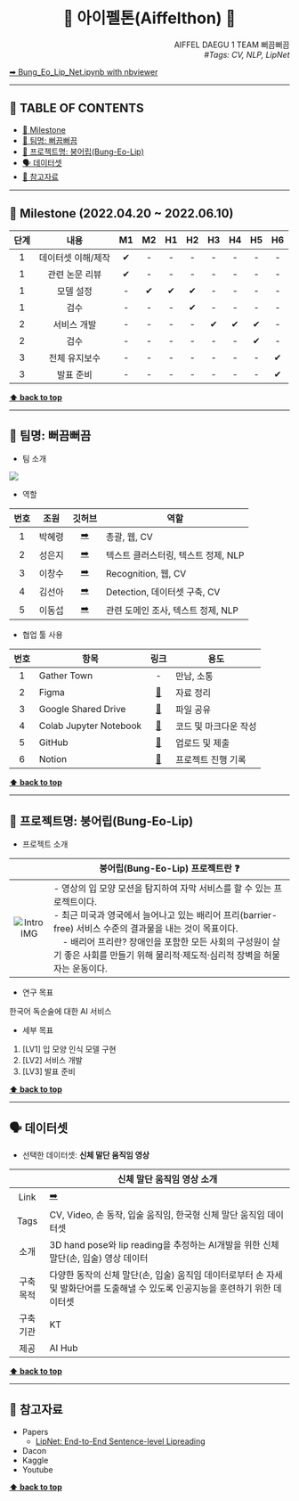 <h1 align="center">🎉 아이펠톤(Aiffelthon) 🎉</h1>

<div align="right">
  AIFFEL DAEGU 1 TEAM 뻐끔뻐끔
  <br>
  <i>#Tags: CV, NLP, LipNet</i>
</div>

[➡ Bung_Eo_Lip_Net.ipynb with nbviewer][Aiffelthon nbviewer]

[Aiffelthon nbviewer]: https://nbviewer.org/github/AIFFELTHON/Bung_Eo_Lip_Net/blob/main/Bung_Eo_Lip_Net.ipynb

---

## 📌 TABLE OF CONTENTS

- [📆 Milestone](#-milestone-20220425--20220610)
- [💋 팀명: 뻐끔뻐끔](#-팀명-뻐끔뻐끔)
- [🐡 프로젝트명: 붕어립(Bung-Eo-Lip)](#-프로젝트명-붕어립bung-eo-lip)
- [🗣 데이터셋](#-데이터셋)
- [🔗 참고자료](#-참고자료)

---

## 📆 Milestone (2022.04.20 ~ 2022.06.10)

|단계|내용|M1|M2|H1|H2|H3|H4|H5|H6|
|:---:|:---:|:---:|:---:|:---:|:---:|:---:|:---:|:---:|:---:|
|1|데이터셋 이해/제작|✔|-|-|-|-|-|-|-|
|1|관련 논문 리뷰|✔|-|-|-|-|-|-|-|
|1|모델 설정|-|✔|✔|✔|-|-|-|-|
|1|검수|-|-|-|✔|-|-|-|-|
|2|서비스 개발|-|-|-|-|✔|✔|✔|-|
|2|검수|-|-|-|-|-|-|✔|-|
|3|전체 유지보수|-|-|-|-|-|-|-|✔|
|3|발표 준비|-|-|-|-|-|-|-|✔|

**[⬆ back to top](#-table-of-contents)**

---

## 💋 팀명: 뻐끔뻐끔

- 팀 소개

<a href="https://github.com/AIFFELTHON/Bung_Eo_Lip_Net/graphs/contributors">
  <img src="https://contrib.rocks/image?repo=AIFFELTHON/Bung_Eo_Lip_Net" />
</a>

- 역할

|번호|조원|깃허브|역할|
|:---:|:---:|:---:|---|
|1|박혜령|[➡️][HRPzz]|총괄, 웹, CV|
|2|성은지|[➡️][eunji1]|텍스트 클러스터링, 텍스트 정제, NLP|
|3|이창수|[➡️][imfreeman1]|Recognition, 웹, CV|
|4|김선아|[➡️][Seona056]|Detection, 데이터셋 구축, CV|
|5|이동섭|[➡️][xddf]|관련 도메인 조사, 텍스트 정제, NLP|

[HRPzz]: https://github.com/HRPzz
[eunji1]: https://github.com/eunji1
[imfreeman1]: https://github.com/imfreeman1
[Seona056]: https://github.com/Seona056
[xddf]: https://github.com/xddf

- 협업 툴 사용

|번호|항목|링크|용도|
|:---:|---|:---:|---|
|1|Gather Town|-|만남, 소통|
|2|Figma|[🔗][Figma]|자료 정리|
|3|Google Shared Drive|[🔗][Google Shared Drive]|파일 공유|
|4|Colab Jupyter Notebook|[🔗][Colab Jupyter Notebook]|코드 및 마크다운 작성|
|5|GitHub|[🔗][GitHub]|업로드 및 제출|
|6|Notion|[🔗][Notion]|프로젝트 진행 기록|

[Figma]: https://www.figma.com/file/yADblEOzjSj2jo43xdCHn4/AIFFELTHON?node-id=0%3A1
[Google Shared Drive]: https://drive.google.com/drive/folders/1WlgzdIVu4ZOR0R1_RS2aa8YXVIvQPqn0?usp=sharing
[Colab Jupyter Notebook]: https://colab.research.google.com/drive/1UY0x-3ggFeSodhk6rokyZJDIl5swzLZO
[GitHub]: Bung_Eo_Lip_Net.ipynb
[Notion]: https://www.notion-pinotnoir056.com/8f71053c-b272-49dc-ac72-1463c747f382

**[⬆ back to top](#-table-of-contents)**

---

## 🐡 프로젝트명: 붕어립(Bung-Eo-Lip)

- 프로젝트 소개

||붕어립(Bung-Eo-Lip) 프로젝트란 ❓|
|:---:|---|
|![Intro IMG][Intro IMG]|- 영상의 입 모양 모션을 탐지하여 자막 서비스를 할 수 있는 프로젝트이다.<br>- 최근 미국과 영국에서 늘어나고 있는 배리어 프리(barrier-free) 서비스 수준의 결과물을 내는 것이 목표이다.<br>&emsp;- 배리어 프리란? 장애인을 포함한 모든 사회의 구성원이 살기 좋은 사회를 만들기 위해 물리적·제도적·심리적 장벽을 허물자는 운동이다.|

[Intro IMG]: https://user-images.githubusercontent.com/44178037/165084111-c31f42d1-2680-4490-9b30-f10639878398.png

- 연구 목표

한국어 독순술에 대한 AI 서비스

- 세부 목표

1. [LV1] 입 모양 인식 모델 구현
2. [LV2] 서비스 개발
3. [LV3] 발표 준비

**[⬆ back to top](#-table-of-contents)**

---

## 🗣 데이터셋

- 선택한 데이터셋: **신체 말단 움직임 영상**

||신체 말단 움직임 영상 소개|
|:---:|---|
|Link|[➡️][신체 말단 움직임 영상]|
|Tags|CV, Video, 손 동작, 입술 움직임, 한국형 신체 말단 움직임 데이터셋|
|소개|3D hand pose와 lip reading을 추정하는 AI개발을 위한 신체말단(손, 입술) 영상 데이터|
|구축 목적|다양한 동작의 신체 말단(손, 입술) 움직임 데이터로부터 손 자세 및 발화단어를 도출해낼 수 있도록 인공지능을 훈련하기 위한 데이터셋|
|구축 기관|KT|
|제공|AI Hub|

[신체 말단 움직임 영상]: https://aihub.or.kr/aidata/33813

**[⬆ back to top](#-table-of-contents)**

---

## 🔗 참고자료

- Papers
  - [LipNet: End-to-End Sentence-level Lipreading][LipNet Paper]
- Dacon
- Kaggle
- Youtube

[LipNet Paper]: https://arxiv.org/abs/1611.01599

**[⬆ back to top](#-table-of-contents)**
